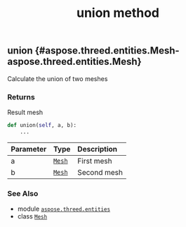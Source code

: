 ﻿---
title: union method
second_title: Aspose.3D for Python via .NET API References
description: 
type: docs
weight: 200
url: /aspose.threed.entities/mesh/union/
is_root: false
---

## union {#aspose.threed.entities.Mesh-aspose.threed.entities.Mesh}

Calculate the union of two meshes


### Returns 


Result mesh


```python
def union(self, a, b):
    ...
```


| Parameter | Type | Description |
| :- | :- | :- |
| a | [`Mesh`](/3d/python-net/aspose.threed.entities/mesh) | First mesh |
| b | [`Mesh`](/3d/python-net/aspose.threed.entities/mesh) | Second mesh |



### See Also
* module [`aspose.threed.entities`](../../)
* class [`Mesh`](/3d/python-net/aspose.threed.entities/mesh)
